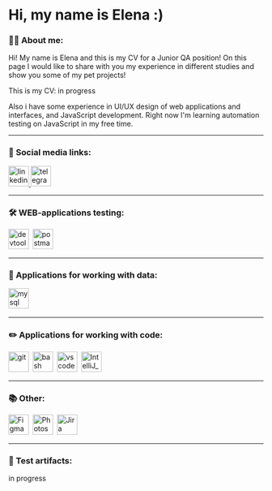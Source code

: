 # Hi, my name is Elena :)

### 👨‍💻 About me:

Hi! My name is Elena and this is my CV for a Junior QA position! On this page I would like to share with you my experience in different studies and show you some of my pet projects!

This is my CV: in progress

Also i have some experience in UI/UX design of web applications and interfaces, and JavaScript development. Right now I'm learning automation testing on JavaScript in my free time.

---

### 🤝 Social media links:

  <div>
    <a href="https://www.linkedin.com/in/elena-gitarina/">
      <img src="https://upload.wikimedia.org/wikipedia/commons/thumb/8/81/LinkedIn_icon.svg/2048px-LinkedIn_icon.svg.png" width="40" height="40" alt="linkedin" />
    </a>
    <a href="https://t.me/umbralmoon">
      <img src="https://upload.wikimedia.org/wikipedia/commons/thumb/8/82/Telegram_logo.svg/2048px-Telegram_logo.svg.png" width="40" height="40" alt="telegram" />
    </a>
  </div>

---

### 🛠 WEB-applications testing:

<div>
  <img src="https://d33wubrfki0l68.cloudfront.net/38b5c953a4667366685d55db55d057c86db1fc54/a0fdc/static/acae6b24d940347661ca901ea07f47c1/chrome-dev-logo-icon.png" title="devtools" alt="devtools" width="40" height="40"/>&nbsp
  <img src="https://seeklogo.com/images/P/postman-logo-0087CA0D15-seeklogo.com.png" title="postman" alt="postman" width="40" height="40"/>&nbsp
</div>

---

### 💾 Applications for working with data:

<div>
  <img src="https://cdn.jsdelivr.net/gh/devicons/devicon/icons/mysql/mysql-original.svg" title="mysql" alt="mysql" width="40" height="40"/>&nbsp
</div>

---

### ✏️ Applications for working with code:

<div>
  <img src="https://cdn.jsdelivr.net/gh/devicons/devicon/icons/git/git-original.svg" title="git" alt="git" width="40" height="40"/>&nbsp
  <img src="https://upload.wikimedia.org/wikipedia/commons/thumb/4/4b/Bash_Logo_Colored.svg/1024px-Bash_Logo_Colored.svg.png?20180723054350" title="bash" alt="bash" width="40" height="40"/>&nbsp
  <img src="https://cdn.jsdelivr.net/gh/devicons/devicon/icons/vscode/vscode-original.svg" title="vscode" alt="vscode" width="40" height="40"/>&nbsp
  <img src="https://upload.wikimedia.org/wikipedia/commons/thumb/9/9c/IntelliJ_IDEA_Icon.svg/512px-IntelliJ_IDEA_Icon.svg.png" title="IntelliJ_IDEA" alt="IntelliJ_IDEA" width="40" height="40"/>&nbsp
</div>

---

### 📚 Other:
<div>
<img src="https://cdn.sanity.io/images/599r6htc/localized/46a76c802176eb17b04e12108de7e7e0f3736dc6-1024x1024.png?w=804&h=804&q=75&fit=max&auto=format" title="Figma" alt="Figma" width="40" height="40"/>&nbsp
<img src="https://upload.wikimedia.org/wikipedia/commons/thumb/a/af/Adobe_Photoshop_CC_icon.svg/2101px-Adobe_Photoshop_CC_icon.svg.png" title="Photoshop" alt="Photoshop" width="40" height="40"/>&nbsp
<img src="https://encrypted-tbn0.gstatic.com/images?q=tbn:ANd9GcRzMBlC53RmPccg8Z04qM9RzGuNMEDWOOwPZYDglvYuWld-J3UZoSHkGTnRAvanTv03hk4&usqp=CAU" title="Jira" alt="Jira" width="40" height="40"/>&nbsp
</div>

---

### 📁 Test artifacts:

<div>
in progress
</div>
